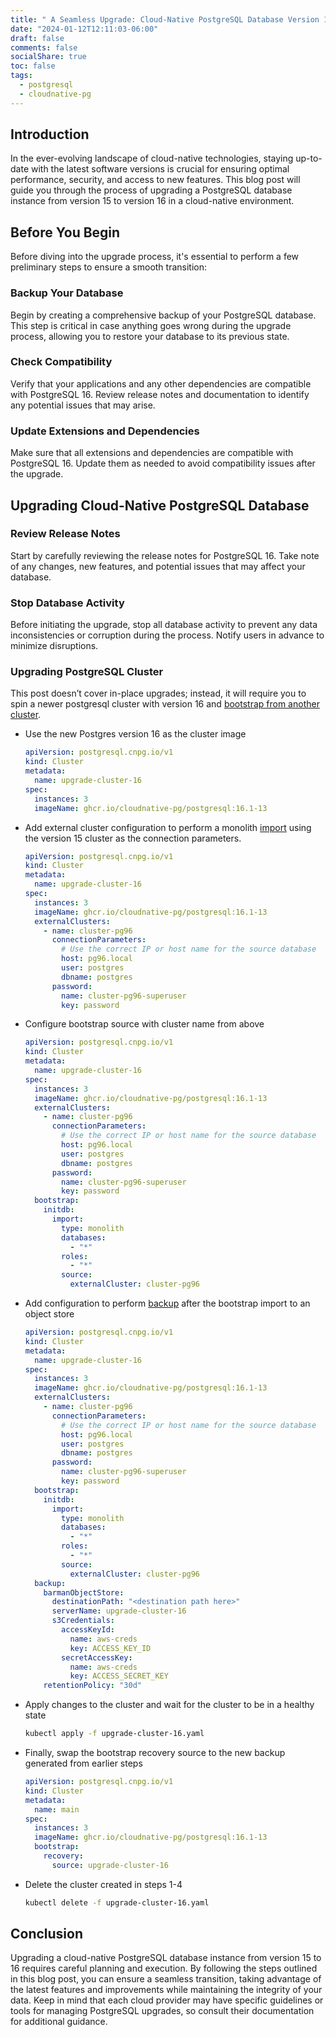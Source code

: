 ```yaml
---
title: " A Seamless Upgrade: Cloud-Native PostgreSQL Database Version 15 to 16"
date: "2024-01-12T12:11:03-06:00"
draft: false
comments: false
socialShare: true
toc: false
tags:
  - postgresql
  - cloudnative-pg
---
```


## Introduction

In the ever-evolving landscape of cloud-native technologies, staying up-to-date with the latest software versions is crucial for ensuring optimal performance, security, and access to new features. This blog post will guide you through the process of upgrading a PostgreSQL database instance from version 15 to version 16 in a cloud-native environment.

## Before You Begin

Before diving into the upgrade process, it's essential to perform a few preliminary steps to ensure a smooth transition:

### Backup Your Database

Begin by creating a comprehensive backup of your PostgreSQL database. This step is critical in case anything goes wrong during the upgrade process, allowing you to restore your database to its previous state.

### Check Compatibility

Verify that your applications and any other dependencies are compatible with PostgreSQL 16. Review release notes and documentation to identify any potential issues that may arise.

### Update Extensions and Dependencies

Make sure that all extensions and dependencies are compatible with PostgreSQL 16. Update them as needed to avoid compatibility issues after the upgrade.

## Upgrading Cloud-Native PostgreSQL Database

### Review Release Notes

Start by carefully reviewing the release notes for PostgreSQL 16. Take note of any changes, new features, and potential issues that may affect your database.

### Stop Database Activity

Before initiating the upgrade, stop all database activity to prevent any data inconsistencies or corruption during the process. Notify users in advance to minimize disruptions.

### Upgrading PostgreSQL Cluster

This post doesn’t cover in-place upgrades; instead, it will require you to spin a newer postgresql cluster with version 16 and [bootstrap from another cluster](https://cloudnative-pg.io/documentation/1.22/bootstrap/#bootstrap-from-another-cluster).

- Use the new Postgres version 16 as the cluster image

  ```yaml
  apiVersion: postgresql.cnpg.io/v1
  kind: Cluster
  metadata:
    name: upgrade-cluster-16
  spec:
    instances: 3
    imageName: ghcr.io/cloudnative-pg/postgresql:16.1-13
  ```

- Add external cluster configuration to perform a monolith [import](https://cloudnative-pg.io/documentation/1.22/database_import/#the-monolith-type) using the version 15 cluster as the connection parameters.

  ```yaml
  apiVersion: postgresql.cnpg.io/v1
  kind: Cluster
  metadata:
    name: upgrade-cluster-16
  spec:
    instances: 3
    imageName: ghcr.io/cloudnative-pg/postgresql:16.1-13
    externalClusters:
      - name: cluster-pg96
        connectionParameters:
          # Use the correct IP or host name for the source database
          host: pg96.local
          user: postgres
          dbname: postgres
        password:
          name: cluster-pg96-superuser
          key: password
  ```

- Configure bootstrap source with cluster name from above

  ```yaml
  apiVersion: postgresql.cnpg.io/v1
  kind: Cluster
  metadata:
    name: upgrade-cluster-16
  spec:
    instances: 3
    imageName: ghcr.io/cloudnative-pg/postgresql:16.1-13
    externalClusters:
      - name: cluster-pg96
        connectionParameters:
          # Use the correct IP or host name for the source database
          host: pg96.local
          user: postgres
          dbname: postgres
        password:
          name: cluster-pg96-superuser
          key: password
    bootstrap:
      initdb:
        import:
          type: monolith
          databases:
            - "*"
          roles:
            - "*"
          source:
            externalCluster: cluster-pg96
  ```

- Add configuration to perform [backup](https://cloudnative-pg.io/documentation/1.22/backup_barmanobjectstore/) after the bootstrap import to an object store

  ```yaml
  apiVersion: postgresql.cnpg.io/v1
  kind: Cluster
  metadata:
    name: upgrade-cluster-16
  spec:
    instances: 3
    imageName: ghcr.io/cloudnative-pg/postgresql:16.1-13
    externalClusters:
      - name: cluster-pg96
        connectionParameters:
          # Use the correct IP or host name for the source database
          host: pg96.local
          user: postgres
          dbname: postgres
        password:
          name: cluster-pg96-superuser
          key: password
    bootstrap:
      initdb:
        import:
          type: monolith
          databases:
            - "*"
          roles:
            - "*"
          source:
            externalCluster: cluster-pg96
    backup:
      barmanObjectStore:
        destinationPath: "<destination path here>"
        serverName: upgrade-cluster-16
        s3Credentials:
          accessKeyId:
            name: aws-creds
            key: ACCESS_KEY_ID
          secretAccessKey:
            name: aws-creds
            key: ACCESS_SECRET_KEY
      retentionPolicy: "30d"
  ```

- Apply changes to the cluster and wait for the cluster to be in a healthy state

  ```bash
  kubectl apply -f upgrade-cluster-16.yaml
  ```

- Finally, swap the bootstrap recovery source to the new backup generated from earlier steps

  ```yaml
  apiVersion: postgresql.cnpg.io/v1
  kind: Cluster
  metadata:
    name: main
  spec:
    instances: 3
    imageName: ghcr.io/cloudnative-pg/postgresql:16.1-13
    bootstrap:
      recovery:
        source: upgrade-cluster-16
  ```

- Delete the cluster created in steps 1-4

  ```bash
  kubectl delete -f upgrade-cluster-16.yaml
  ```

## Conclusion

Upgrading a cloud-native PostgreSQL database instance from version 15 to 16 requires careful planning and execution. By following the steps outlined in this blog post, you can ensure a seamless transition, taking advantage of the latest features and improvements while maintaining the integrity of your data. Keep in mind that each cloud provider may have specific guidelines or tools for managing PostgreSQL upgrades, so consult their documentation for additional guidance.
